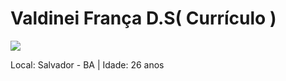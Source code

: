 # Valdinei França D.S( Currículo )

<img src="https://avatars1.githubusercontent.com/u/3947490?v=3&s=80"/>

Local: Salvador - BA | Idade: 26 anos
